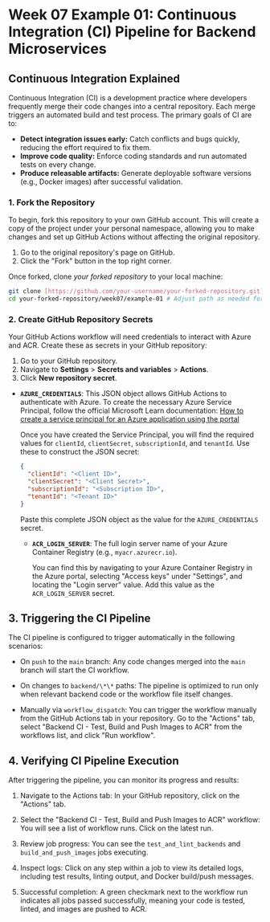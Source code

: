 # Week 07 Example 01: Continuous Integration (CI) Pipeline for Backend Microservices

## Continuous Integration Explained

Continuous Integration (CI) is a development practice where developers frequently merge their code changes into a central repository. Each merge triggers an automated build and test process. The primary goals of CI are to:

- **Detect integration issues early:** Catch conflicts and bugs quickly, reducing the effort required to fix them.
- **Improve code quality:** Enforce coding standards and run automated tests on every change.
- **Produce releasable artifacts:** Generate deployable software versions (e.g., Docker images) after successful validation.

### 1. Fork the Repository

To begin, fork this repository to your own GitHub account. This will create a copy of the project under your personal namespace, allowing you to make changes and set up GitHub Actions without affecting the original repository.

1.  Go to the original repository's page on GitHub.
2.  Click the "Fork" button in the top right corner.

Once forked, clone _your forked repository_ to your local machine:

```bash
git clone [https://github.com/your-username/your-forked-repository.git](https://github.com/your-username/your-forked-repository.git) # Replace with your actual forked repo URL
cd your-forked-repository/week07/example-01 # Adjust path as needed for Week 07 Example 01
```

### 2. Create GitHub Repository Secrets

Your GitHub Actions workflow will need credentials to interact with Azure and ACR. Create these as secrets in your GitHub repository:

1.  Go to your GitHub repository.
2.  Navigate to **Settings** > **Secrets and variables** > **Actions**.
3.  Click **New repository secret**.

- **`AZURE_CREDENTIALS`**: This JSON object allows GitHub Actions to authenticate with Azure.
  To create the necessary Azure Service Principal, follow the official Microsoft Learn documentation:
  [How to create a service principal for an Azure application using the portal](https://learn.microsoft.com/en-us/entra/identity-platform/howto-create-service-principal-portal#register-an-application-with-microsoft-entra-id-and-create-a-service-principal)

  Once you have created the Service Principal, you will find the required values for `clientId`, `clientSecret`, `subscriptionId`, and `tenantId`. Use these to construct the JSON secret:

  ```json
  {
    "clientId": "<Client ID>",
    "clientSecret": "<Client Secret>",
    "subscriptionId": "<Subscription ID>",
    "tenantId": "<Tenant ID>"
  }
  ```

  Paste this complete JSON object as the value for the `AZURE_CREDENTIALS` secret.

  - **`ACR_LOGIN_SERVER`**: The full login server name of your Azure Container Registry (e.g., `myacr.azurecr.io`).

    You can find this by navigating to your Azure Container Registry in the Azure portal, selecting "Access keys" under "Settings", and locating the "Login server" value. Add this value as the `ACR_LOGIN_SERVER` secret.

## 3. Triggering the CI Pipeline

The CI pipeline is configured to trigger automatically in the following scenarios:

- On `push` to the `main` branch: Any code changes merged into the `main` branch will start the CI workflow.

- On changes to `backend/\*\*` paths: The pipeline is optimized to run only when relevant backend code or the workflow file itself changes.

- Manually via `workflow_dispatch`: You can trigger the workflow manually from the GitHub Actions tab in your repository. Go to the "Actions" tab, select "Backend CI - Test, Build and Push Images to ACR" from the workflows list, and click "Run workflow".

## 4. Verifying CI Pipeline Execution

After triggering the pipeline, you can monitor its progress and results:

1. Navigate to the Actions tab: In your GitHub repository, click on the "Actions" tab.

2. Select the "Backend CI - Test, Build and Push Images to ACR" workflow: You will see a list of workflow runs. Click on the latest run.

3. Review job progress: You can see the `test_and_lint_backends` and `build_and_push_images` jobs executing.

4. Inspect logs: Click on any step within a job to view its detailed logs, including test results, linting output, and Docker build/push messages.

5. Successful completion: A green checkmark next to the workflow run indicates all jobs passed successfully, meaning your code is tested, linted, and images are pushed to ACR.
